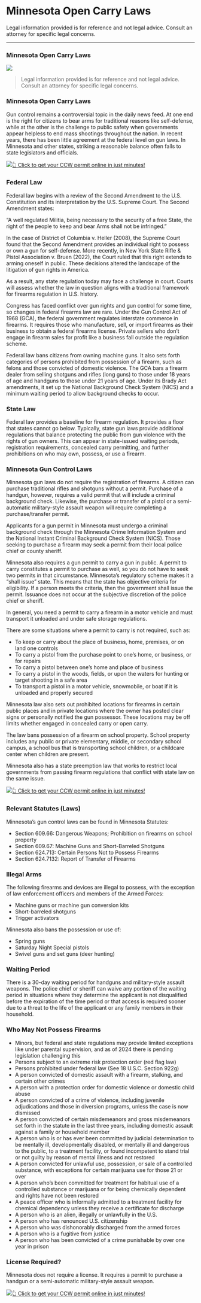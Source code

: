# Minnesota Open Carry Laws

Legal information provided is for reference and not legal advice. Consult an attorney for specific legal concerns. 

* * *

### Minnesota Open Carry Laws

![](https://cdn-images-1.medium.com/max/800/1*bxOxCAnwVHehkkqhxMNHIQ.png)

> Legal information provided is for reference and not legal advice. Consult an attorney for specific legal concerns.

### Minnesota Open Carry Laws

Gun control remains a controversial topic in the daily news feed. At one end is the right for citizens to bear arms for traditional reasons like self-defense, while at the other is the challenge to public safety when governments appear helpless to end mass shootings throughout the nation. In recent years, there has been little agreement at the federal level on gun laws. In Minnesota and other states, striking a reasonable balance often falls to state legislators and officials.

[![](https://cdn-images-1.medium.com/max/1200/1*aCmvRhaa5Xjz4zDZxHzAjg.png)](https://serp.ly/ccw)[👆 Click to get your CCW permit online in just minutes!](https://serp.ly/ccw)

### Federal Law

Federal law begins with a review of the Second Amendment to the U.S. Constitution and its interpretation by the U.S. Supreme Court. The Second Amendment states:

“A well regulated Militia, being necessary to the security of a free State, the right of the people to keep and bear Arms shall not be infringed.”

In the case of District of Columbia v. Heller (2008), the Supreme Court found that the Second Amendment provides an individual right to possess or own a gun for self-defense. More recently, in New York State Rifle & Pistol Association v. Bruen (2022), the Court ruled that this right extends to arming oneself in public. These decisions altered the landscape of the litigation of gun rights in America.

As a result, any state regulation today may face a challenge in court. Courts will assess whether the law in question aligns with a traditional framework for firearms regulation in U.S. history.

Congress has faced conflict over gun rights and gun control for some time, so changes in federal firearms law are rare. Under the Gun Control Act of 1968 (GCA), the federal government regulates interstate commerce in firearms. It requires those who manufacture, sell, or import firearms as their business to obtain a federal firearms license. Private sellers who don’t engage in firearm sales for profit like a business fall outside the regulation scheme.

Federal law bans citizens from owning machine guns. It also sets forth categories of persons prohibited from possession of a firearm, such as felons and those convicted of domestic violence. The GCA bars a firearm dealer from selling shotguns and rifles (long guns) to those under 18 years of age and handguns to those under 21 years of age. Under its Brady Act amendments, it set up the National Background Check System (NICS) and a minimum waiting period to allow background checks to occur.

### State Law

Federal law provides a baseline for firearm regulation. It provides a floor that states cannot go below. Typically, state gun laws provide additional regulations that balance protecting the public from gun violence with the rights of gun owners. This can appear in state-issued waiting periods, registration requirements, concealed carry permitting, and further prohibitions on who may own, possess, or use a firearm.

### Minnesota Gun Control Laws

Minnesota gun laws do not require the registration of firearms. A citizen can purchase traditional rifles and shotguns without a permit. Purchase of a handgun, however, requires a valid permit that will include a criminal background check. Likewise, the purchase or transfer of a pistol or a semi-automatic military-style assault weapon will require completing a purchase/transfer permit.

Applicants for a gun permit in Minnesota must undergo a criminal background check through the Minnesota Crime Information System and the National Instant Criminal Background Check System (NICS). Those seeking to purchase a firearm may seek a permit from their local police chief or county sheriff.

Minnesota also requires a gun permit to carry a gun in public. A permit to carry constitutes a permit to purchase as well, so you do not have to seek two permits in that circumstance. Minnesota’s regulatory scheme makes it a “shall issue” state. This means that the state has objective criteria for eligibility. If a person meets the criteria, then the government shall issue the permit. Issuance does not occur at the subjective discretion of the police chief or sheriff.

In general, you need a permit to carry a firearm in a motor vehicle and must transport it unloaded and under safe storage regulations.

There are some situations where a permit to carry is not required, such as:

  * To keep or carry about the place of business, home, premises, or on land one controls
  * To carry a pistol from the purchase point to one’s home, or business, or for repairs
  * To carry a pistol between one’s home and place of business
  * To carry a pistol in the woods, fields, or upon the waters for hunting or target shooting in a safe area
  * To transport a pistol in a motor vehicle, snowmobile, or boat if it is unloaded and properly secured



Minnesota law also sets out prohibited locations for firearms in certain public places and in private locations where the owner has posted clear signs or personally notified the gun possessor. These locations may be off limits whether engaged in concealed carry or open carry.

The law bans possession of a firearm on school property. School property includes any public or private elementary, middle, or secondary school campus, a school bus that is transporting school children, or a childcare center when children are present.

Minnesota also has a state preemption law that works to restrict local governments from passing firearm regulations that conflict with state law on the same issue.

[![](https://cdn-images-1.medium.com/max/1200/1*TMCVgNoKp2NAtvLSAMkaJg.png)](https://serp.ly/ccw)[👆 Click to get your CCW permit online in just minutes!](https://serp.ly/ccw)

### Relevant Statutes (Laws)

Minnesota’s gun control laws can be found in Minnesota Statutes:

  * Section 609.66: Dangerous Weapons; Prohibition on firearms on school property
  * Section 609.67: Machine Guns and Short-Barreled Shotguns
  * Section 624.713: Certain Persons Not to Possess Firearms
  * Section 624.7132: Report of Transfer of Firearms



### Illegal Arms

The following firearms and devices are illegal to possess, with the exception of law enforcement officers and members of the Armed Forces:

  * Machine guns or machine gun conversion kits
  * Short-barreled shotguns
  * Trigger activators



Minnesota also bans the possession or use of:

  * Spring guns
  * Saturday Night Special pistols
  * Swivel guns and set guns (deer hunting)



### Waiting Period

There is a 30-day waiting period for handguns and military-style assault weapons. The police chief or sheriff can waive any portion of the waiting period in situations where they determine the applicant is not disqualified before the expiration of the time period or that access is required sooner due to a threat to the life of the applicant or any family members in their household.

### Who May Not Possess Firearms

  * Minors, but federal and state regulations may provide limited exceptions like under parental supervision, and as of 2024 there is pending legislation challenging this
  * Persons subject to an extreme risk protection order (red flag law)
  * Persons prohibited under federal law (See 18 U.S.C. Section 922g)
  * A person convicted of domestic assault with a firearm, stalking, and certain other crimes
  * A person with a protection order for domestic violence or domestic child abuse
  * A person convicted of a crime of violence, including juvenile adjudications and those in diversion programs, unless the case is now dismissed
  * A person convicted of certain misdemeanors and gross misdemeanors set forth in the statute in the last three years, including domestic assault against a family or household member
  * A person who is or has ever been committed by judicial determination to be mentally ill, developmentally disabled, or mentally ill and dangerous to the public, to a treatment facility, or found incompetent to stand trial or not guilty by reason of mental illness and not restored
  * A person convicted for unlawful use, possession, or sale of a controlled substance, with exceptions for certain marijuana use for those 21 or over
  * A person who’s been committed for treatment for habitual use of a controlled substance or marijuana or for being chemically dependent and rights have not been restored
  * A peace officer who is informally admitted to a treatment facility for chemical dependency unless they receive a certificate for discharge
  * A person who is an alien, illegally or unlawfully in the U.S.
  * A person who has renounced U.S. citizenship
  * A person who was dishonorably discharged from the armed forces
  * A person who is a fugitive from justice
  * A person who has been convicted of a crime punishable by over one year in prison



### License Required?

Minnesota does not require a license. It requires a permit to purchase a handgun or a semi-automatic military-style assault weapon.

[![](https://cdn-images-1.medium.com/max/1200/1*UmVcdbz7GlGdNVJMx2tkag.png)](https://serp.ly/ccw)[👆 Click to get your CCW permit online in just minutes!](https://serp.ly/ccw)

